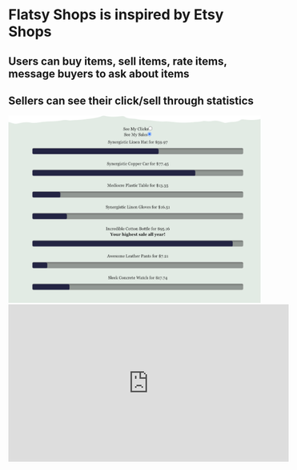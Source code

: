 <h1>Flatsy Shops is inspired by Etsy Shops</h1>
<h2>Users can buy items, sell items, rate items, message buyers to ask about items</h2>
<h2>Sellers can see their click/sell through statistics</h2>
<img src='./stats.png' alt='stats' />

<iframe width="560" height="315" src="https://www.youtube.com/embed/nN3TkD_mlj0" frameborder="0" allow="accelerometer; autoplay; encrypted-media; gyroscope; picture-in-picture" allowfullscreen></iframe>